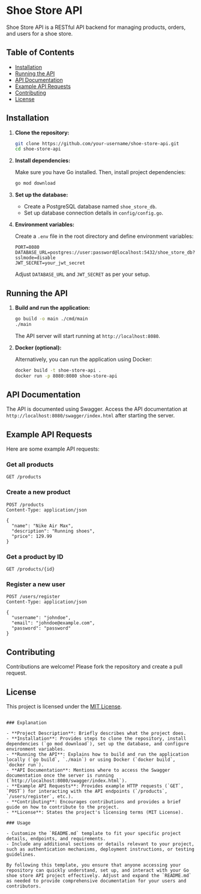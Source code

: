 # Shoe Store API

Shoe Store API is a RESTful API backend for managing products, orders, and users for a shoe store.

## Table of Contents

- [Installation](#installation)
- [Running the API](#running-the-api)
- [API Documentation](#api-documentation)
- [Example API Requests](#example-api-requests)
- [Contributing](#contributing)
- [License](#license)

## Installation

1. **Clone the repository:**

   ```bash
   git clone https://github.com/your-username/shoe-store-api.git
   cd shoe-store-api
   ```

2. **Install dependencies:**

   Make sure you have Go installed. Then, install project dependencies:

   ```bash
   go mod download
   ```

3. **Set up the database:**

    - Create a PostgreSQL database named `shoe_store_db`.
    - Set up database connection details in `config/config.go`.

4. **Environment variables:**

   Create a `.env` file in the root directory and define environment variables:

   ```plaintext
   PORT=8080
   DATABASE_URL=postgres://user:password@localhost:5432/shoe_store_db?sslmode=disable
   JWT_SECRET=your_jwt_secret
   ```

   Adjust `DATABASE_URL` and `JWT_SECRET` as per your setup.

## Running the API

1. **Build and run the application:**

   ```bash
   go build -o main ./cmd/main
   ./main
   ```

   The API server will start running at `http://localhost:8080`.

2. **Docker (optional):**

   Alternatively, you can run the application using Docker:

   ```bash
   docker build -t shoe-store-api .
   docker run -p 8080:8080 shoe-store-api
   ```

## API Documentation

The API is documented using Swagger. Access the API documentation at `http://localhost:8080/swagger/index.html` after starting the server.

## Example API Requests

Here are some example API requests:

### Get all products

```http
GET /products
```

### Create a new product

```http
POST /products
Content-Type: application/json

{
  "name": "Nike Air Max",
  "description": "Running shoes",
  "price": 129.99
}
```

### Get a product by ID

```http
GET /products/{id}
```

### Register a new user

```http
POST /users/register
Content-Type: application/json

{
  "username": "johndoe",
  "email": "johndoe@example.com",
  "password": "password"
}
```

## Contributing

Contributions are welcome! Please fork the repository and create a pull request.

## License

This project is licensed under the [MIT License](LICENSE).
```

### Explanation

- **Project Description**: Briefly describes what the project does.
- **Installation**: Provides steps to clone the repository, install dependencies (`go mod download`), set up the database, and configure environment variables.
- **Running the API**: Explains how to build and run the application locally (`go build`, `./main`) or using Docker (`docker build`, `docker run`).
- **API Documentation**: Mentions where to access the Swagger documentation once the server is running (`http://localhost:8080/swagger/index.html`).
- **Example API Requests**: Provides example HTTP requests (`GET`, `POST`) for interacting with the API endpoints (`/products`, `/users/register`, etc.).
- **Contributing**: Encourages contributions and provides a brief guide on how to contribute to the project.
- **License**: States the project's licensing terms (MIT License).

### Usage

- Customize the `README.md` template to fit your specific project details, endpoints, and requirements.
- Include any additional sections or details relevant to your project, such as authentication mechanisms, deployment instructions, or testing guidelines.

By following this template, you ensure that anyone accessing your repository can quickly understand, set up, and interact with your Go shoe store API project effectively. Adjust and expand the `README.md` as needed to provide comprehensive documentation for your users and contributors.